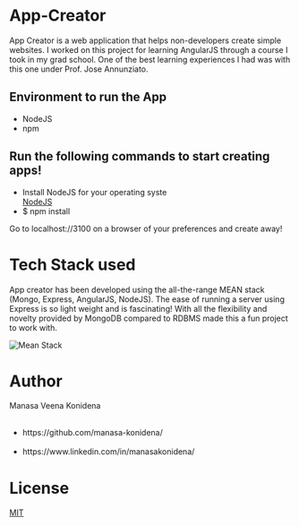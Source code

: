<h1>App-Creator</h1>

<p>App Creator is a web application that helps non-developers create simple websites. I worked on this project for learning AngularJS through a course I took in my grad school. One of the best learning experiences I had was with this one under Prof. Jose Annunziato.</p> 

<h2>Environment to run the App</h2>

<ul>
	<li>NodeJS</li>
	<li>npm</li>
</ul>

<h2>Run the following commands to start creating apps!</h2>

<ul>
	<li>Install NodeJS for your operating syste</li><a href="https://nodejs.org/en/download/">NodeJS</a>
	<li>$ npm install</li>
</ul>

<p>Go to localhost://3100 on a browser of your preferences and create away!</p>

<h1>Tech Stack used</h1>
<p>App creator has been developed using the all-the-range MEAN stack (Mongo, Express, AngularJS, NodeJS). The ease of running a server using Express is so light weight and is fascinating! With all the flexibility and novelty provided by MongoDB compared to RDBMS made this a fun project to work with.</p>

<div>
	<img src="http://evincedev.com/blog/wp-content/uploads/2017/07/Mean.jpg" alt="Mean Stack">
</div>

<h1>Author</h1>
<p>Manasa Veena Konidena</p>
<ul>
  <li>https://github.com/manasa-konidena/</li>
  <li>https://www.linkedin.com/in/manasakonidena/</li>
</ul>


<h1>License</h1>
<p><a href="https://github.com/manasa-konidena/App-Creator/blob/master/LICENSE">MIT</a></p>